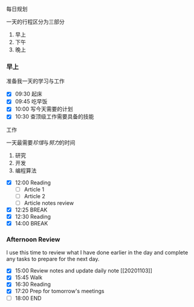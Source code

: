 每日规划

一天的行程区分为三部分
1. 早上
2. 下午
3. 晚上

  

### 早上

准备我一天的学习与工作

- [x] 09:30 起床
- [x] 09:45 吃早饭
- [x] 10:00 写今天需要的计划
- [x] 10:30  查顶级工作需要具备的技能

工作

一天最需要*珍惜*与*努力*的时间
1. 研究
2. 开发
3. 编程算法
   
- [x] 12:00 Reading
  - [ ] Article 1
  - [ ] Article 2
  - [ ] Article notes review
- [x] 12:25 BREAK
- [x] 12:30 Reading
- [x] 14:00 BREAK

### Afternoon Review

I use this time to review what I have done earlier in the day and complete any tasks to prepare for the next day.

- [x] 15:00 Review notes and update daily note [[20201103]]
- [x] 15:45 Walk
- [x] 16:30 Reading
- [x] 17:20 Prep for tomorrow's meetings
- [ ] 18:00 END